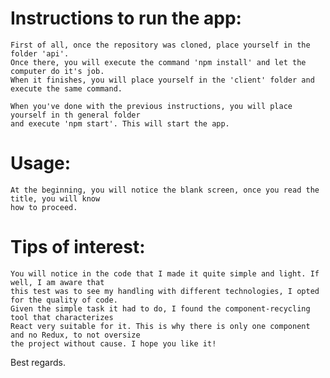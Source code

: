 # Instructions to run the app:
    First of all, once the repository was cloned, place yourself in the folder 'api'.
    Once there, you will execute the command 'npm install' and let the computer do it's job.
    When it finishes, you will place yourself in the 'client' folder and execute the same command.

    When you've done with the previous instructions, you will place yourself in th general folder
    and execute 'npm start'. This will start the app.

# Usage:
    At the beginning, you will notice the blank screen, once you read the title, you will know
    how to proceed.


# Tips of interest:
    You will notice in the code that I made it quite simple and light. If well, I am aware that
    this test was to see my handling with different technologies, I opted for the quality of code. 
    Given the simple task it had to do, I found the component-recycling tool that characterizes
    React very suitable for it. This is why there is only one component and no Redux, to not oversize
    the project without cause. I hope you like it! 


Best regards.
